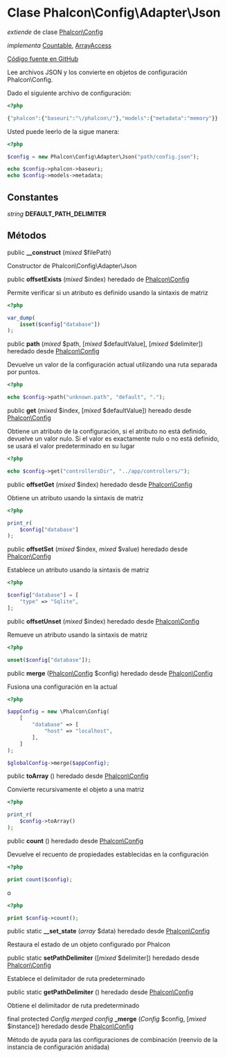 # Clase **Phalcon\\Config\\Adapter\\Json**

*extiende* de clase [Phalcon\Config](/en/3.2/api/Phalcon_Config)

*implementa* [Countable](http://php.net/manual/en/class.countable.php), [ArrayAccess](http://php.net/manual/en/class.arrayaccess.php)

<a href="https://github.com/phalcon/cphalcon/blob/master/phalcon/config/adapter/json.zep" class="btn btn-default btn-sm">Código fuente en GitHub</a>

Lee archivos JSON y los convierte en objetos de configuración Phalcon\\Config.

Dado el siguiente archivo de configuración:

```php
<?php

{"phalcon":{"baseuri":"\/phalcon\/"},"models":{"metadata":"memory"}}

```

Usted puede leerlo de la sigue manera:

```php
<?php

$config = new Phalcon\Config\Adapter\Json("path/config.json");

echo $config->phalcon->baseuri;
echo $config->models->metadata;

```

## Constantes

*string* **DEFAULT_PATH_DELIMITER**

## Métodos

public **__construct** (*mixed* $filePath)

Constructor de Phalcon\\Config\\Adapter\\Json

public **offsetExists** (*mixed* $index) heredado de [Phalcon\Config](/en/3.2/api/Phalcon_Config)

Permite verificar si un atributo es definido usando la sintaxis de matriz

```php
<?php

var_dump(
    isset($config["database"])
);

```

public **path** (*mixed* $path, [*mixed* $defaultValue], [*mixed* $delimiter]) heredado desde [Phalcon\Config](/en/3.2/api/Phalcon_Config)

Devuelve un valor de la configuración actual utilizando una ruta separada por puntos.

```php
<?php

echo $config->path("unknown.path", "default", ".");

```

public **get** (*mixed* $index, [*mixed* $defaultValue]) hereado desde [Phalcon\Config](/en/3.2/api/Phalcon_Config)

Obtiene un atributo de la configuración, si el atributo no está definido, devuelve un valor nulo. Si el valor es exactamente nulo o no está definido, se usará el valor predeterminado en su lugar

```php
<?php

echo $config->get("controllersDir", "../app/controllers/");

```

public **offsetGet** (*mixed* $index) heredado desde [Phalcon\Config](/en/3.2/api/Phalcon_Config)

Obtiene un atributo usando la sintaxis de matriz

```php
<?php

print_r(
    $config["database"]
);

```

public **offsetSet** (*mixed* $index, *mixed* $value) heredado desde [Phalcon\Config](/en/3.2/api/Phalcon_Config)

Establece un atributo usando la sintaxis de matriz

```php
<?php

$config["database"] = [
    "type" => "Sqlite",
];

```

public **offsetUnset** (*mixed* $index) heredado desde [Phalcon\Config](/en/3.2/api/Phalcon_Config)

Remueve un atributo usando la sintaxis de matriz

```php
<?php

unset($config["database"]);

```

public **merge** ([Phalcon\Config](/en/3.2/api/Phalcon_Config) $config) heredado desde [Phalcon\Config](/en/3.2/api/Phalcon_Config)

Fusiona una configuración en la actual

```php
<?php

$appConfig = new \Phalcon\Config(
    [
        "database" => [
            "host" => "localhost",
        ],
    ]
);

$globalConfig->merge($appConfig);

```

public **toArray** () heredado desde [Phalcon\Config](/en/3.2/api/Phalcon_Config)

Convierte recursivamente el objeto a una matriz

```php
<?php

print_r(
    $config->toArray()
);

```

public **count** () heredado desde [Phalcon\Config](/en/3.2/api/Phalcon_Config)

Devuelve el recuento de propiedades establecidas en la configuración

```php
<?php

print count($config);

```

o

```php
<?php

print $config->count();

```

public static **__set_state** (*array* $data) heredado desde [Phalcon\Config](/en/3.2/api/Phalcon_Config)

Restaura el estado de un objeto configurado por Phalcon

public static **setPathDelimiter** ([*mixed* $delimiter]) heredado desde [Phalcon\Config](/en/3.2/api/Phalcon_Config)

Establece el delimitador de ruta predeterminado

public static **getPathDelimiter** () heredado desde [Phalcon\Config](/en/3.2/api/Phalcon_Config)

Obtiene el delimitador de ruta predeterminado

final protected *Config merged config* **_merge** (*Config* $config, [*mixed* $instance]) heredado desde [Phalcon\Config](/en/3.2/api/Phalcon_Config)

Método de ayuda para las configuraciones de combinación (reenvío de la instancia de configuración anidada)